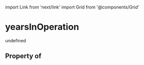 import Link from 'next/link'
import Grid from '@components/Grid'

# yearsInOperation

undefined

## Property of



